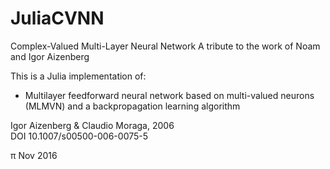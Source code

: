 # JuliaCVNN

Complex-Valued Multi-Layer Neural Network
A tribute to the work of Noam and Igor Aizenberg

This is a Julia implementation of:  

   - Multilayer feedforward neural network based on multi-valued neurons (MLMVN) and a backpropagation learning algorithm
   
   Igor Aizenberg & Claudio Moraga, 2006  
   DOI 10.1007/s00500-006-0075-5

π Nov 2016
